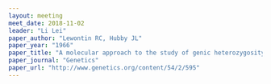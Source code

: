 ```yaml
---
layout: meeting
meet_date: 2018-11-02
leader: "Li Lei"
paper_author: "Lewontin RC, Hubby JL"
paper_year: "1966"
paper_title: "A molecular approach to the study of genic heterozygosity in natural populations. II. Amount of variation and degree of heterozygosity in natural populations of <i>Drosophila pseudoobscura</i>"
paper_journal: "Genetics"
paper_url: "http://www.genetics.org/content/54/2/595"
---
```

